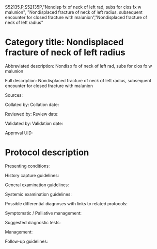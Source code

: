 S52135,P,S52135P,"Nondisp fx of neck of left rad, subs for clos fx w malunion", "Nondisplaced fracture of neck of left radius, subsequent encounter for closed fracture with malunion","Nondisplaced fracture of neck of left radius"
# Category title: Nondisplaced fracture of neck of left radius

Abbreviated description: Nondisp fx of neck of left rad, subs for clos fx w malunion

Full description: Nondisplaced fracture of neck of left radius, subsequent encounter for closed fracture with malunion

Sources:

Collated by:
Collation date:

Reviewed by:
Review date:

Validated by:
Validation date:

Approval UID:

# Protocol description

Presenting conditions:

History capture guidelines:

General examination guidelines:

Systemic examination guidelines:

Possible differential diagnoses with links to related protocols:

Symptomatic / Palliative management:

Suggested diagnostic tests:

Management:

Follow-up guidelines:
